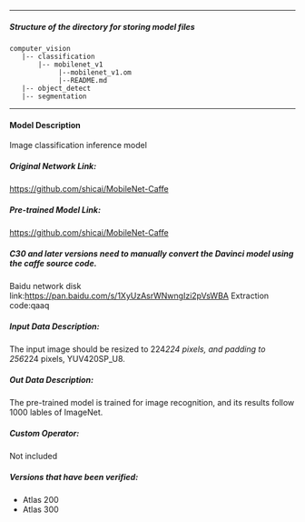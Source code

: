 *******************************************************************************
##### Structure of the directory for storing model files
```
computer_vision
   |-- classification
       |-- mobilenet_v1
            |--mobilenet_v1.om
            |--README.md
   |-- object_detect
   |-- segmentation
```
*******************************************************************************


#### Model Description

Image classification inference model

##### Original Network Link:

https://github.com/shicai/MobileNet-Caffe

##### Pre-trained Model Link:

https://github.com/shicai/MobileNet-Caffe

##### C30 and later versions need to manually convert the Davinci model using the caffe source code.

Baidu network disk link:https://pan.baidu.com/s/1XyUzAsrWNwngIzi2pVsWBA Extraction code:qaaq

##### Input Data Description:

The input image should be resized to 224*224 pixels, and padding to 256*224 pixels, YUV420SP_U8.

##### Out Data Description:

The pre-trained model is trained for image recognition, and its results follow 1000 lables of ImageNet.

##### Custom Operator:

Not included

##### Versions that have been verified: 

- Atlas 200
- Atlas 300
